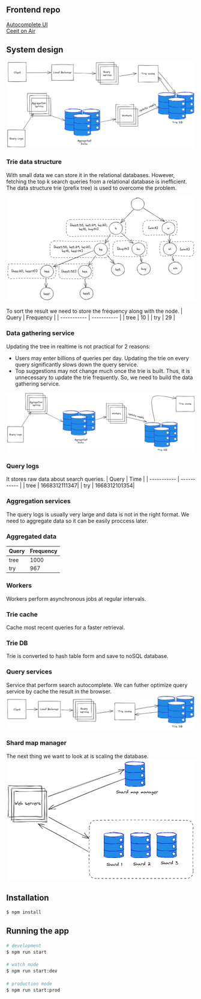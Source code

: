 ## Frontend repo
[Autocomplete UI](https://github.com/Yud-Bet/autocomplete-ui)  
[Ceeit on Air](https://autocomplete-ui-psooqiuavq-uc.a.run.app)

## System design
![System design](/assets/system-design.png "System design")
### Trie data structure
With small data we can store it in the relational databases. However, fetching the top k search queries from a relational database is inefficient. The data structure trie (prefix tree) is used to overcome the problem.

![Trie](/assets/trie.png "Trie")

To sort the result we need to store the frequency along with the node.
| Query       | Frequency   |
| ----------- | ----------- |
| tree        | 10          |
| try         | 29          |

### Data gathering service
Updating the tree in realtime is not practical for 2 reasons:
 - Users may enter billions of queries per day. Updating the trie on every query significantly slows down the query service.
 - Top suggestions may not change much once the trie is built. Thus, it is unnecessary to update the trie frequently.
So, we need to build the data gathering service.

![Data gathering service](/assets/data-gathering.png "Data gathering service")

### Query logs
It stores raw data about search queries.
| Query       | Time         |
| ----------- | -----------  |
| tree        | 1668312111347|
| try         | 1668312101354|

### Aggregation services
The query logs is usually very large and data is not in the right format. We need to aggregate data so it can be easily proccess later.

### Aggregated data
| Query       | Frequency         |
| ----------- | -----------  |
| tree        | 1000         |
| try         | 967          |

### Workers
Workers perform asynchronous jobs at regular intervals.

### Trie cache
Cache most recent queries for a faster retrieval.

### Trie DB
Trie is converted to hash table form and save to noSQL database.

### Query services
Service that perform search autocomplete.
We can futher optimize query service by cache the result in the browser.
![Query service](/assets/query-service.png "Query service")

### Shard map manager
The next thing we want to look at is scaling the database.
![Shard map manager](/assets/shard-map-manager.png "Shard map manager")

## Installation

```bash
$ npm install
```

## Running the app

```bash
# development
$ npm run start

# watch mode
$ npm run start:dev

# production mode
$ npm run start:prod
```
